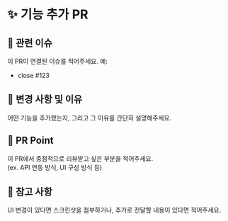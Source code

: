 # ✨ 기능 추가 PR

## 📌 관련 이슈
이 PR이 연결된 이슈를 적어주세요. 예:  
- close #123

## 📌 변경 사항 및 이유
어떤 기능을 추가했는지, 그리고 그 이유를 간단히 설명해주세요.

## 📌 PR Point
이 PR에서 중점적으로 리뷰받고 싶은 부분을 적어주세요.  
(ex. API 연동 방식, UI 구성 방식 등)

## 📌 참고 사항
UI 변경이 있다면 스크린샷을 첨부하거나, 추가로 전달할 내용이 있다면 적어주세요.
